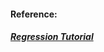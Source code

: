 #### Reference:

##### [Regression Tutorial](https://www.hackerearth.com/practice/machine-learning/machine-learning-algorithms/logistic-regression-analysis-r/tutorial/)
